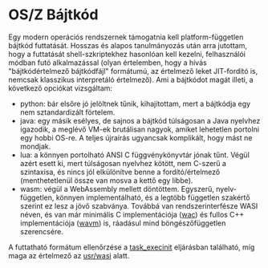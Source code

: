 OS/Z Bájtkód
============

Egy modern operációs rendszernek támogatnia kell platform-független bájtkód futtatását. Hosszas és alapos tanulmányozás után
arra jutottam, hogy a futtatását shell-szkriptekhez hasonlóan kell kezelni, felhasználói módban futó alkalmazással (olyan
értelemben, hogy a hívás "bájtkódértelmező bájtkódfájl" formátumú, az értelmező leket JIT-fordító is, nemcsak klasszikus
interpretáló értelmező). Ami a bájtkódot magát illeti, a következő opciókat vizsgáltam:

- python: bár elsőre jó jelöltnek tűnik, kihajítottam, mert a bájtkódja egy nem sztandardizált förtelem.
- java: egy másik esélyes, de sajnos a bájtkód túlságosan a Java nyelvhez igazodik, a meglévő VM-ek brutálisan nagyok, amiket
    lehetetlen portolni egy hobbi OS-re. A teljes újraírás ugyancsak komplikált, hogy mást ne mondjak.
- lua: a könnyen portolható ANSI C függvénykönyvtár jónak tűnt. Végül azért esett ki, mert túlságosan nyelvhez kötött,
    nem C-szerű a szintaxisa, és nincs jól elkülönítve benne a fordító/értelmező (menthetetlenül össze van mosva a kettő egy libbe).
- wasm: végül a WebAssembly mellett döntöttem. Egyszerű, nyelv-független, könnyen implementálható, és a legtöbb független szakértő
    szerint ez lesz a jövő szabványa. Továbbá van rendszerinterfésze WASI néven, és van már minimális C implementációja
    ([wac](https://github.com/kanaka/wac)) és fullos C++ implementációja ([wavm](https://github.com/WAVM/WAVM)) is, ráadásul
    mind böngészőfüggetlen szerencsére.

A futtatható formátum ellenőrzése a [task_execinit](https://gitlab.com/bztsrc/osz/blob/master/src/core/task.c) eljárásban
található, míg maga az értelmező az [usr/wasi](https://gitlab.com/bztsrc/osz/blob/master/usr/wasi) alatt.
